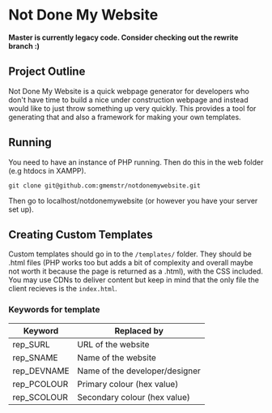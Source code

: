 # Not Done My Website

__Master is currently legacy code. Consider checking out the rewrite branch :)__

## Project Outline
Not Done My Website is a quick webpage generator for developers who don't have time to build a nice under construction webpage and instead would like to just throw something up very quickly. This provides a tool for generating that and also a framework for making your own templates.

## Running
You need to have an instance of PHP running. Then do this in the web folder (e.g htdocs in XAMPP).
```
git clone git@github.com:gmemstr/notdonemywebsite.git
```
Then go to localhost/notdonemywebsite (or however you have your server set up).

## Creating Custom Templates
Custom templates should go in to the `/templates/` folder. They should be .html files (PHP works too but adds a bit of complexity and overall maybe not worth it because the page is returned as a .html), with the CSS included. You may use CDNs to deliver content but keep in mind that the only file the client recieves is the `index.html`.

### Keywords for template

| Keyword | Replaced by |
|---|---|
| rep_SURL | URL of the website |
| rep_SNAME | Name of the website |
| rep_DEVNAME | Name of the developer/designer |
| rep_PCOLOUR | Primary colour (hex value)|
| rep_SCOLOUR | Secondary colour (hex value) |